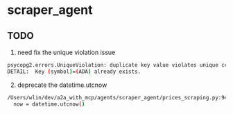 # scraper_agent

## TODO

1. need fix the unique violation issue

```bash
psycopg2.errors.UniqueViolation: duplicate key value violates unique constraint "crypto_quotes_pkey"
DETAIL:  Key (symbol)=(ADA) already exists.
```

2. deprecate the datetime.utcnow

```bash
/Users/wlin/dev/a2a_with_mcp/agents/scraper_agent/prices_scraping.py:94: DeprecationWarning: datetime.datetime.utcnow() is deprecated and scheduled for removal in a future version. Use timezone-aware objects to represent datetimes in UTC: datetime.datetime.now(datetime.UTC).
  now = datetime.utcnow()
```
